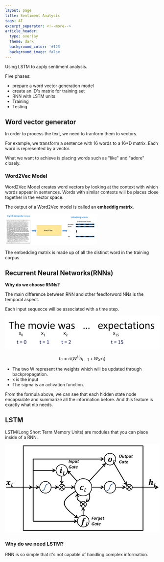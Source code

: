 ```yaml
---
layout: page
title: Sentiment Analysis
tags: AI
excerpt_separator: <!--more-->
article_header:
  type: overlay
  theme: dark
  background_color: '#123'
  background_image: false
---
```


Using LSTM to apply sentiment analysis.

<!--more-->

Five phases:

- prepare a word vector generation model
- create an ID's matrix for training set
- RNN with LSTM units
- Training
- Testing

## Word vector generator

In order to process the text, we need to tranform them to vectors.

For example, we transform a sentence with 16 words to a 16*D matrix. Each word is represented by a vector.

What we want to achieve is placing words such as "like"
and "adore" closely.

### Word2Vec Model

Word2Vec Model creates word vectors by looking at the context with which words appear in sentences. Words with similar contexts will be places close together in the vector space.

The output of a Word2Vec model is called an **embeddig matrix**.

<img src="/images/Sentiment_Analysis/SentimentAnalysis3.png" width="60%" />

The embedding matrix is made up of all the distinct word in the training corpus. 

## Recurrent Neural Networks(RNNs)

**Why do we choose RNNs?**

The main difference between RNN and other feedforword NNs is the temporal aspect.

Each input sequecce will be associated with a time step.

![time step](/images/Sentiment_Analysis/SentimentAnalysis18.png)

$$h_t = \sigma(W^Hh_{t-1}+W_Xx_t)$$

- The two W represent the weights which will be updated through backpropagation.
- x is the input
- The sigma is an activation function.

From the formula above, we can see that each hidden state node encapsulate and summarize all the information before. And this feature is exactly what nlp needs.

## LSTM

LSTM(Long Short Term Memory Units) are modules that you can place inside of a RNN.

![LSTMs](/images/Sentiment_Analysis/SentimentAnalysis10.png)

### Why do we need LSTM?

RNN is so simple that it's not capable of handling complex information.

